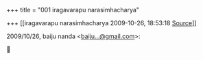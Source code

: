 +++
title = "001 iragavarapu narasimhacharya"

+++
[[iragavarapu narasimhacharya	2009-10-26, 18:53:18 [Source](https://groups.google.com/g/bvparishat/c/028lgfTFR3c)]]



2009/10/26, baiju nanda \<[baiju...@gmail.com]()\>:



